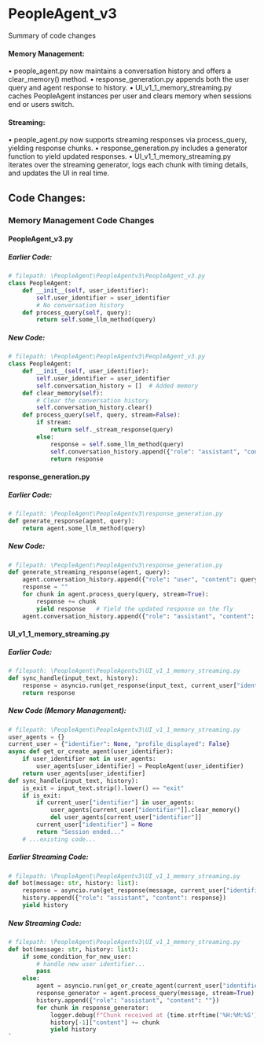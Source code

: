 # PeopleAgent_v3

Summary of code changes

#### Memory Management:
• people_agent.py now maintains a conversation history and offers a clear_memory() method.
• response_generation.py appends both the user query and agent response to history.
• UI_v1_1_memory_streaming.py caches PeopleAgent instances per user and clears memory when sessions end or users switch.

#### Streaming:
• people_agent.py now supports streaming responses via process_query, yielding response chunks.
• response_generation.py includes a generator function to yield updated responses.
• UI_v1_1_memory_streaming.py iterates over the streaming generator, logs each chunk with timing details, and updates the UI in real time.

## Code Changes:

### Memory Management Code Changes

#### PeopleAgent_v3.py

##### Earlier Code:
````python
# filepath: \PeopleAgent\PeopleAgentv3\PeopleAgent_v3.py
class PeopleAgent:
    def __init__(self, user_identifier):
        self.user_identifier = user_identifier
        # No conversation history
    def process_query(self, query):
        return self.some_llm_method(query)
````
##### New Code:
````python
# filepath: \PeopleAgent\PeopleAgentv3\PeopleAgent_v3.py
class PeopleAgent:
    def __init__(self, user_identifier):
        self.user_identifier = user_identifier
        self.conversation_history = []  # Added memory
    def clear_memory(self):
        # Clear the conversation history
        self.conversation_history.clear()
    def process_query(self, query, stream=False):
        if stream:
            return self._stream_response(query)
        else:
            response = self.some_llm_method(query)
            self.conversation_history.append({"role": "assistant", "content": response})
            return response
````

#### response_generation.py

##### Earlier Code:
````python
# filepath: \PeopleAgent\PeopleAgentv3\response_generation.py
def generate_response(agent, query):
    return agent.some_llm_method(query)
````
##### New Code:
````python
# filepath: \PeopleAgent\PeopleAgentv3\response_generation.py
def generate_streaming_response(agent, query):
    agent.conversation_history.append({"role": "user", "content": query})
    response = ""
    for chunk in agent.process_query(query, stream=True):
        response += chunk
        yield response   # Yield the updated response on the fly
    agent.conversation_history.append({"role": "assistant", "content": response})
````

#### UI_v1_1_memory_streaming.py

##### Earlier Code:
````python
# filepath: \PeopleAgent\PeopleAgentv3\UI_v1_1_memory_streaming.py
def sync_handle(input_text, history):
    response = asyncio.run(get_response(input_text, current_user["identifier"]))
    return response
````
##### New Code (Memory Management):
````python
# filepath: \PeopleAgent\PeopleAgentv3\UI_v1_1_memory_streaming.py
user_agents = {}
current_user = {"identifier": None, "profile_displayed": False}
async def get_or_create_agent(user_identifier):
    if user_identifier not in user_agents:
        user_agents[user_identifier] = PeopleAgent(user_identifier)
    return user_agents[user_identifier]
def sync_handle(input_text, history):
    is_exit = input_text.strip().lower() == "exit"
    if is_exit:
        if current_user["identifier"] in user_agents:
            user_agents[current_user["identifier"]].clear_memory()
            del user_agents[current_user["identifier"]]
        current_user["identifier"] = None
        return "Session ended..."
    # ...existing code...
````
##### Earlier Streaming Code:
````python
# filepath: \PeopleAgent\PeopleAgentv3\UI_v1_1_memory_streaming.py
def bot(message: str, history: list):
    response = asyncio.run(get_response(message, current_user["identifier"]))
    history.append({"role": "assistant", "content": response})
    yield history
````
##### New Streaming Code:
````python
# filepath: \PeopleAgent\PeopleAgentv3\UI_v1_1_memory_streaming.py
def bot(message: str, history: list):
    if some_condition_for_new_user:
        # handle new user identifier...
        pass
    else:
        agent = asyncio.run(get_or_create_agent(current_user["identifier"]))
        response_generator = agent.process_query(message, stream=True)
        history.append({"role": "assistant", "content": ""})
        for chunk in response_generator:
            logger.debug(f"Chunk received at {time.strftime('%H:%M:%S')}: {chunk[:50]}... (length: {len(chunk)})")
            history[-1]["content"] += chunk
            yield history
`

